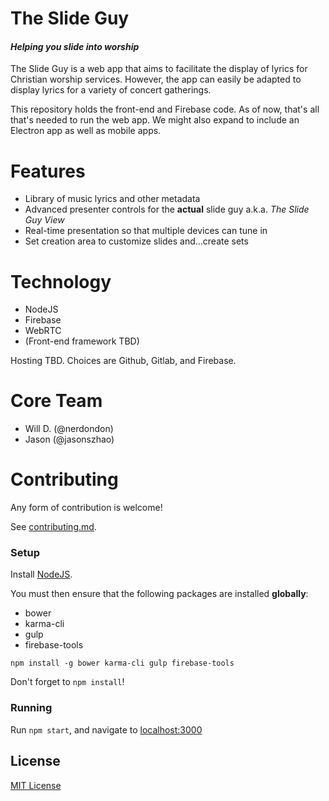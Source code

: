 # The Slide Guy
#### *Helping you slide into worship*
The Slide Guy is a web app that aims to facilitate the display of lyrics for Christian worship services. However, the app can easily be adapted to display lyrics for a variety of concert gatherings. 

This repository holds the front-end and Firebase code. As of now, that's all that's needed to run the web app. We might also expand to include an Electron app as well as mobile apps. 

# Features
 - Library of music lyrics and other metadata
 - Advanced presenter controls for the **actual** slide guy a.k.a. *The Slide Guy View*
 - Real-time presentation so that multiple devices can tune in
 - Set creation area to customize slides and...create sets

# Technology
 - NodeJS
 - Firebase
 - WebRTC
 - (Front-end framework TBD)

 Hosting TBD. Choices are Github, Gitlab, and Firebase.

# Core Team
 - Will D. (@nerdondon)
 - Jason (@jasonszhao)

# Contributing
Any form of contribution is welcome!

See [contributing.md](contributing.md).

### Setup

Install [NodeJS](nodejs.org).

You must then ensure that the following packages are installed **globally**:

 - bower
 - karma-cli
 - gulp
 - firebase-tools


 ```
 npm install -g bower karma-cli gulp firebase-tools
 ```


Don't forget to `npm install`!

### Running

Run `npm start`, and navigate to [localhost:3000](localhost:3000)


## License
[MIT License](license.md)
